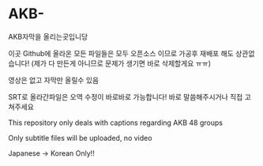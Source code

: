 # AKB-
AKB자막을 올리는곳입니당

이곳 Github에 올라온 모든 파일들은 모두 오픈소스 이므로 가공후 재배포 해도 상관없습니다! (제가 다 만든게 아니므로 문제가 생기면 바로 삭제할게요 ㅠㅠ)

영상은 없고 자막만 올릴수 있음

SRT로 올라간파일은 오역 수정이 바로바로 가능합니다! 바로 말씀해주시거나 직접 고쳐주세요


This repository only deals with captions regarding AKB 48 groups

Only subtitle files will be uploaded, no video

Japanese -> Korean Only!!
